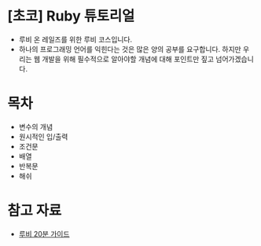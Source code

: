 [초코] Ruby 튜토리얼
=====

- 루비 온 레일즈를 위한 루비 코스입니다.
- 하나의 프로그래밍 언어를 익힌다는 것은 많은 양의 공부를 요구합니다. 하지만 우리는 웹 개발을 위해 필수적으로 알아야할 개념에 대해 포인트만 짚고 넘어가겠습니다.

목차
=====

- 변수의 개념
- 원시적인 입/출력
- 조건문
- 배열
- 반복문
- 해쉬

참고 자료
=====

- [루비 20분 가이드](https://www.ruby-lang.org/ko/documentation/quickstart/)
